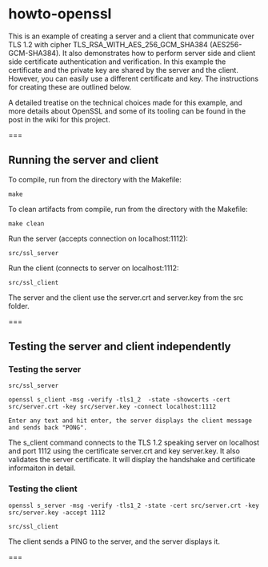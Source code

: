 howto-openssl
=============

This is an example of creating a server and a client that communicate over TLS 1.2 with cipher TLS_RSA_WITH_AES_256_GCM_SHA384 (AES256-GCM-SHA384). It also demonstrates how to perform server side and client side certificate authentication and verification. In this example the certificate and the private key are shared by the server and the client. However, you can easily use a different certificate and key. The instructions for creating these are outlined below.

A detailed treatise on the technical choices made for this example, and more details about OpenSSL and some of its tooling can be found in the post in the wiki for this project.

===

## Running the server and client

To compile, run from the directory with the Makefile:

	make

To clean artifacts from compile, run from the directory with the Makefile:

	make clean

Run the server (accepts connection on localhost:1112):

	src/ssl_server

Run the client (connects to server on localhost:1112:

	src/ssl_client

The server and the client use the server.crt and server.key from the src folder.

===
## Testing the server and client independently
### Testing the server
	src/ssl_server

	openssl s_client -msg -verify -tls1_2  -state -showcerts -cert src/server.crt -key src/server.key -connect localhost:1112

	Enter any text and hit enter, the server displays the client message and sends back "PONG".

The s_client command connects to the TLS 1.2 speaking server on localhost and port 1112 using the certificate server.crt and key server.key. It also validates the server certificate. It will display the handshake and certificate informaiton in detail.

### Testing the client
	openssl s_server -msg -verify -tls1_2 -state -cert src/server.crt -key src/server.key -accept 1112

	src/ssl_client

The client sends a PING to the server, and the server displays it.

===

